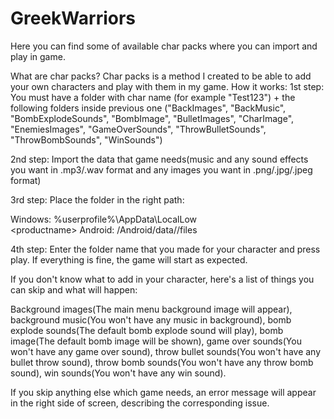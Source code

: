 # GreekWarriors
Here you can find some of available char packs where you can import and play in game.

What are char packs?
Char packs is a method I created to be able to add your own characters and play with them in my game.
How it works:
1st step: You must have a folder with char name (for example "Test123") + the following folders inside previous one 
("BackImages", "BackMusic", "BombExplodeSounds", "BombImage", "BulletImages", "CharImage",
"EnemiesImages", "GameOverSounds", "ThrowBulletSounds", "ThrowBombSounds", "WinSounds")

2nd step: Import the data that game needs(music and any sound effects you want in .mp3/.wav format and any images you want in .png/.jpg/.jpeg format)

3rd step: Place the folder in the right path:

Windows: %userprofile%\AppData\LocalLow\
<companyname>\<productname>
Android: /Android/data/<packagename>/files

4th step: Enter the folder name that you made for your character and press play. If everything is fine, the game will start as expected.

If you don't know what to add in your character, here's a list of things you can skip and what will happen:

Background images(The main menu background image will appear), background music(You won't have any music in background), bomb explode sounds(The default bomb explode sound will play),
bomb image(The default bomb image will be shown), game over sounds(You won't have any game over sound), throw bullet sounds(You won't have any bullet throw sound),
throw bomb sounds(You won't have any throw bomb sound), win sounds(You won't have any win sound).

If you skip anything else which game needs, an error message will appear in the right side of screen, describing the corresponding issue.
